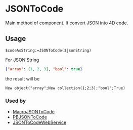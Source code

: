 ﻿# JSONToCode
Main method of component. It convert JSON into 4D code.

## Usage

```4d
$codeAsString:=JSONToCode($jsonString)
```

For JSON String

```json
{"array": [1, 2, 3], "bool": true}
```
the result will be

```4d
New object("array";New collection(1;2;3);"bool";True)
```

### Used by

- [MacroJSONToCode](MacroJSONToCode.md)
- [PBJSONToCode](PBJSONToCode.md)
- [JSONToCodeWebService](JSONToCodeWebService.md)
